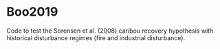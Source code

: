 # Boo2019

Code to test the Sorensen et al. (2008) caribou recovery hypothesis with historical disturbance regimes (fire and industrial disturbance).
